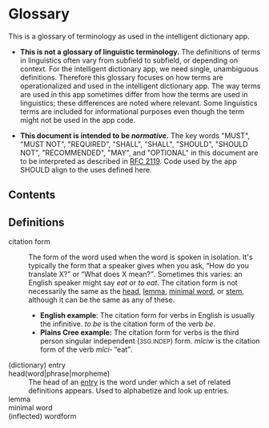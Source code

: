 # Glossary

This is a glossary of terminology as used in the intelligent dictionary app.

- **This is not a glossary of linguistic terminology.** The definitions of terms in linguistics often vary from subfield to subfield, or depending on context. For the intelligent dictionary app, we need single, unambiguous definitions. Therefore this glossary focuses on how terms are operationalized and used in the intelligent dictionary app. The way terms are used in this app sometimes differ from how the terms are used in linguistics; these differences are noted where relevant. Some linguistics terms are included for informational purposes even though the term might not be used in the app code.

- **This document is intended to be _normative_.** The key words "MUST", "MUST NOT", "REQUIRED", "SHALL", "SHALL", "SHOULD", "SHOULD NOT", "RECOMMENDED",  "MAY", and
      "OPTIONAL" in this document are to be interpreted as described in [RFC 2119][RFC-2119]. Code used by the app SHOULD align to the uses defined here.

## Contents

## Definitions

<dl>

  <dt id=citation-form>citation form</dt>
  <dd>
    <p>The form of the word used when the word is spoken in isolation. It's typically the form that a speaker gives when you ask, <q>How do you translate X?</q> or <q>What does X mean?</q>. Sometimes this varies: an English speaker might say <i>eat</i> or <i>to eat</i>. The citation form is not necessarily the same as the <a href=#head>head</a>, <a href=#lemma>lemma</a>, <a href=#minimal-word>minimal word</a>, or <a href=#stem>stem</a>, although it can be the same as any of these.<p>
    <ul>
      <li><b>English example</b>: The citation form for verbs in English is usually the infinitive. <i>to be</i> is the citation form of the verb <i>be</i>.</li>
      <li><b>Plains Cree example:</b> The citation form for verbs is the third person singular independent (<small>3SG.INDEP</small>) form. <i>mîciw</i> is the citation form of the verb <i>mîci‑</i> <q>eat</q>.</li>
    </ul>
  </dd>

  <dt id=entry>(dictionary) entry</dt>

  <dt id=head>head(word|phrase|morpheme)</dt>
  <dd>The head of an <a href=#entry>entry</a> is the word under which a set of related definitions appears. Used to alphabetize and look up entries.</dd>

  <dt id=lemma>lemma</dt>

  <dt id=minimal-word>minimal word</dt>

  <dt id=wordform>(inflected) wordform</dt>

</dl>

<!-- LINKS -->

[RFC-2119]: https://datatracker.ietf.org/doc/html/rfc2119
